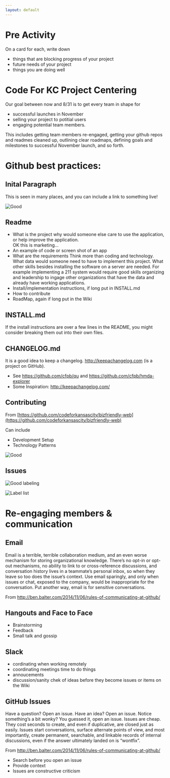 ```yaml
---
layout: default
---
```


# Pre Activity
On a card for each, write down

* things that are blocking progress of your project
* future needs of your project
* things you are doing well

# Code For KC Project Centering

Our goal between now and 8/31 is to get every team in shape for

* successful launches in November
* selling your project to potitial users
* engaging potential team members.

 This includes getting team members
re-engaged, getting your github repos and readmes cleaned up,
outlining clear roadmaps, defining goals and milestones to successful
November launch, and so forth.


# Github best practices: 

## Inital Paragraph

This is seen in many places, and you can include a link to something live!

![Good](images/github-intro-para.png)

## Readme

* What is the project why would someone else care to use the application, or help improve the application.  
  OK this is marketing...
* An example of code or screen shot of an app
* What are the requirements
  Think more than coding and technology.  What data would someone
  need to have to implement this project.  What other skills besides
  installing the software on a server are needed.  For example
  implementing a 211 system would require good skills organizing and
  leadership to ingage other organizations that have the data and
  already have working applications.
* Install/implementation instructions, if long put in INSTALL.md
* How to contribute
* RoadMap, again if long put in the Wiki

## INSTALL.md
If the install instructions are over a few lines in the README, you might consider breaking them out into their own files.

## CHANGELOG.md
It is a good idea to keep a changelog. http://keepachangelog.com (is a project on GitHub). 

* See <https://github.com/cfpb/qu> and <https://github.com/cfpb/hmda-explorer>
* Some Inspiration: <http://keepachangelog.com/>


## Contributing

From [https://github.com/codeforkansascity/bizfriendly-web](https://github.com/codeforkansascity/bizfriendly-web)

Can include

* Development Setup
* Technology Patterns

![Good](images/github-contributing.png)


## Issues

![Good labeling](images/github-issues.png)

![Label list](images/github-issue-lables.png)


# Re-engaging members & communication

## Email

Email is a terrible, terrible collaboration medium, and an even
worse mechanism for storing organizational knowledge. There’s no
opt-in or opt-out mechanisms, no ability to link to or cross-reference
discussions, and conversation history lives in a teammate’s personal
inbox, so when they leave so too does the issue’s context. Use email
sparingly, and only when issues or chat, exposed to the company,
would be inappropriate for the conversation. Put another way, email
is for sensitive conversations.

From http://ben.balter.com/2014/11/06/rules-of-communicating-at-github/

## Hangouts and Face to Face

* Brainstorming
* Feedback
* Small talk and gossip

## Slack

* cordinating when working remotely 
* coordinating meetings time to do things
* annoucements
* discussion/sanity chek of ideas before they become issues or items on the Wiki

## GitHub Issues

Have a question? Open an issue. Have an idea? Open an issue. Notice
something’s a bit wonky? You guessed it, open an issue. Issues are
cheap. They cost seconds to create, and even if duplicative, are
closed just as easily. Issues start conversations, surface alternate
points of view, and most importantly, create permanent, searchable,
and linkable records of internal discussions, even if the answer
ultimately landed on is “wontfix”.

From http://ben.balter.com/2014/11/06/rules-of-communicating-at-github/

* Search before you open an issue
* Provide context
* Issues are constructive criticism



